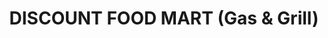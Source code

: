 ---
title: "DISCOUNT FOOD MART (Gas & Grill)"
url: /ruffin/discount-food-mart-gas-und-grill/
shop: Lebensmittel
---